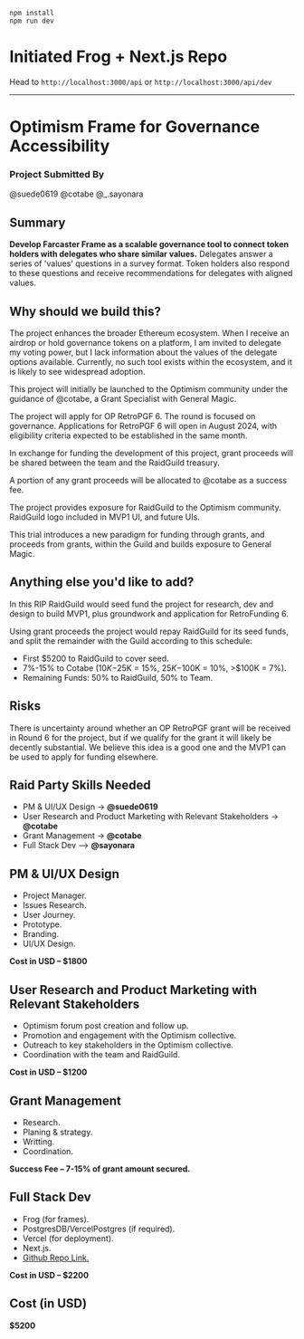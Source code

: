 ```
npm install
npm run dev
```

# Initiated Frog + Next.js Repo

Head to `http://localhost:3000/api` or `http://localhost:3000/api/dev`

---

# Optimism Frame for Governance Accessibility

### Project Submitted By

@suede0619 @cotabe @_.sayonara

## Summary

**Develop Farcaster Frame as a scalable governance tool to connect token holders with delegates who share similar values.** Delegates answer a series of 'values' questions in a survey format. Token holders also respond to these questions and receive recommendations for delegates with aligned values.

## Why should we build this?

The project enhances the broader Ethereum ecosystem. When I receive an airdrop or hold governance tokens on a platform, I am invited to delegate my voting power, but I lack information about the values of the delegate options available. Currently, no such tool exists within the ecosystem, and it is likely to see widespread adoption.

This project will initially be launched to the Optimism community under the guidance of @cotabe, a Grant Specialist with General Magic. 

The project will apply for OP RetroPGF 6. The round is focused on governance. Applications for RetroPGF 6 will open in August 2024, with eligibility criteria expected to be established in the same month.

In exchange for funding the development of this project, grant proceeds will be shared between the team and the RaidGuild treasury. 

A portion of any grant proceeds will be allocated to @cotabe as a success fee.

The project provides exposure for RaidGuild to the Optimism community. RaidGuild logo included in MVP1 UI, and future UIs.

This trial introduces a new paradigm for funding through grants, and proceeds from grants, within the Guild and builds exposure to General Magic.

## Anything else you'd like to add?

In this RIP RaidGuild would seed fund the project for research, dev and design to build MVP1, plus groundwork and application for RetroFunding 6.

Using grant proceeds the project would repay RaidGuild for its seed funds, and split the remainder with the Guild according to this schedule:

- First $5200 to RaidGuild to cover seed.
- 7%-15% to Cotabe ($10K-$25K = 15%, $25K-$100K = 10%, >$100K = 7%).
- Remaining Funds: 50% to RaidGuild, 50% to Team.

## Risks

There is uncertainty around whether an OP RetroPGF grant will be received in Round 6 for the project, but if we qualify for the grant it will likely be decently substantial. We believe this idea is a good one and the MVP1 can be used to apply for funding elsewhere.

## Raid Party Skills Needed

- PM & UI/UX Design -> **@suede0619**
- User Research and Product Marketing with Relevant Stakeholders -> **@cotabe**
- Grant Management -> **@cotabe**
- Full Stack Dev –> **@sayonara**

## PM & UI/UX Design 

- Project Manager.
- Issues Research.
- User Journey.
- Prototype.
- Branding.
- UI/UX Design.

**Cost in USD – $1800**

## User Research and Product Marketing with Relevant Stakeholders

- Optimism forum post creation and follow up.
- Promotion and engagement with the Optimism collective.
- Outreach to key stakeholders in the Optimism collective.
- Coordination with the team and RaidGuild.

**Cost in USD – $1200**

## Grant Management

- Research.
- Planing & strategy.
- Writting.
- Coordination.

**Success Fee – 7-15% of grant amount secured.** 

## Full Stack Dev
- Frog (for frames).
- PostgresDB/VercelPostgres (if required).
- Vercel (for deployment).
- Next.js.
- [Github Repo Link.](https://github.com/raid-guild/delegate-match)

**Cost in USD – $2200**

## Cost (in USD)

**$5200**
